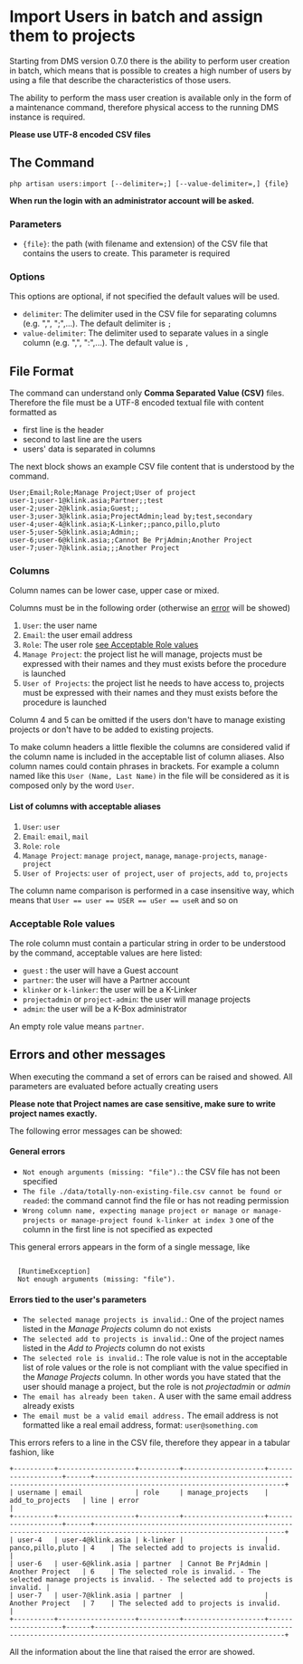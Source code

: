 # Import Users in batch and assign them to projects

Starting from DMS version 0.7.0 there is the ability to perform user creation in batch, which means that is possible to creates a high number of users by using a file that describe the characteristics of those users.

The ability to perform the mass user creation is available only in the form of a maintenance command, therefore physical access to the running DMS instance is required.

**Please use UTF-8 encoded CSV files**

## The Command

```shell
php artisan users:import [--delimiter=;] [--value-delimiter=,] {file}
```

**When run the login with an administrator account will be asked.**

### Parameters

- `{file}`: the path (with filename and extension) of the CSV file that contains the users to create. This parameter is required

### Options

This options are optional, if not specified the default values will be used.

- `delimiter`: The delimiter used in the CSV file for separating columns (e.g. ",", ";",...). The default delimiter is `;`
- `value-delimiter`: The delimiter used to separate values in a single column (e.g. ",", ":",...). The default value is `,`


## File Format

The command can understand only **Comma Separated Value (CSV)** files. Therefore the file must be a UTF-8 encoded textual file with content formatted as

- first line is the header
- second to last line are the users
- users' data is separated in columns

The next block shows an example CSV file content that is understood by the command.

```
User;Email;Role;Manage Project;User of project
user-1;user-1@klink.asia;Partner;;test
user-2;user-2@klink.asia;Guest;;
user-3;user-3@klink.asia;ProjectAdmin;lead by;test,secondary
user-4;user-4@klink.asia;K-Linker;;panco,pillo,pluto
user-5;user-5@klink.asia;Admin;;
user-6;user-6@klink.asia;;Cannot Be PrjAdmin;Another Project
user-7;user-7@klink.asia;;;Another Project
```

### Columns

Column names can be lower case, upper case or mixed.

Columns must be in the following order (otherwise an [error](#general-errors) will be showed)

1. `User`: the user name
2. `Email`: the user email address
3. `Role`: The user role [see Acceptable Role values](#acceptable-role-values)
4. `Manage Project`: the project list he will manage, projects must be expressed with their names and they must exists before the procedure is launched
5. `User of Projects`: the project list he needs to have access to, projects must be expressed with their names and they must exists before the procedure is launched

Column 4 and 5 can be omitted if the users don't have to manage existing projects or don't have to be added to existing projects.

To make column headers a little flexible the columns are considered valid if the column name is included in the acceptable list of column aliases. Also column names could contain phrases in brackets. For example a column named like this `User (Name, Last Name)` in the file will be considered as it is composed only by the word `User`.

#### List of columns with acceptable aliases

1. `User`: `user`
2. `Email`: `email`, `mail`
3. `Role`: `role`
4. `Manage Project`: `manage project`, `manage`, `manage-projects`, `manage-project`
5. `User of Projects`: `user of project`, `user of projects`, `add to`, `projects`

The column name comparison is performed in a case insensitive way, which means that `User == user == USER == uSer == useR` and so on


### Acceptable Role values

The role column must contain a particular string in order to be understood by the command, acceptable values are here listed:

- `guest` : the user will have a Guest account
- `partner`: the user will have a Partner account
- `klinker` or `k-linker`: the user will be a K-Linker
- `projectadmin` or `project-admin`: the user will manage projects
- `admin`: the user will be a K-Box administrator

An empty role value means `partner`.


## Errors and other messages

When executing the command a set of errors can be raised and showed. All parameters are evaluated before actually creating users

**Please note that Project names are case sensitive, make sure to write project names exactly.**

The following error messages can be showed:

#### General errors

- `Not enough arguments (missing: "file").`: the CSV file has not been specified
- `The file ./data/totally-non-existing-file.csv cannot be found or readed`: the command cannot find the file or has not reading permission
- `Wrong column name, expecting manage project or manage or manage-projects or manage-project found k-linker at index 3` one of the column in the first line is not specified as expected

This general errors appears in the form of a single message, like

```

  [RuntimeException]
  Not enough arguments (missing: "file").

```

#### Errors tied to the user's parameters

- `The selected manage projects is invalid.`: One of the project names listed in the *Manage Projects* column do not exists
- `The selected add to projects is invalid.`: One of the project names listed in the *Add to Projects* column do not exists
- `The selected role is invalid.`: The role value is not in the acceptable list of role values or the role is not compliant with the value specified in the *Manage Projects* column. In other words you have stated that the user should manage a project, but the role is not *projectadmin* or *admin*
- `The email has already been taken.` A user with the same email address already exists
- `The email must be a valid email address.` The email address is not formatted like a real email address, format: `user@something.com`

This errors refers to a line in the CSV file, therefore they appear in a tabular fashion, like

```
+----------+-------------------+----------+--------------------+-------------------+------+---------------------------------------------------------------------------------------------------------------------+
| username | email             | role     | manage_projects    | add_to_projects   | line | error                                                                                                               |
+----------+-------------------+----------+--------------------+-------------------+------+---------------------------------------------------------------------------------------------------------------------+
| user-4   | user-4@klink.asia | k-linker |                    | panco,pillo,pluto | 4    | The selected add to projects is invalid.                                                                            |
| user-6   | user-6@klink.asia | partner  | Cannot Be PrjAdmin | Another Project   | 6    | The selected role is invalid. - The selected manage projects is invalid. - The selected add to projects is invalid. |
| user-7   | user-7@klink.asia | partner  |                    | Another Project   | 7    | The selected add to projects is invalid.                                                                            |
+----------+-------------------+----------+--------------------+-------------------+------+---------------------------------------------------------------------------------------------------------------------+
```

All the information about the line that raised the error are showed.
